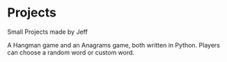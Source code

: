 # Projects
Small Projects made by Jeff

A Hangman game and an Anagrams game, both written in Python. Players can choose a random word or custom word. 
